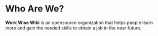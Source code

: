 # Who Are We?
**Work Wise Wiki** is an opensource organization that helps people learn more and gain the needed skills to obtain a job in the near future.
